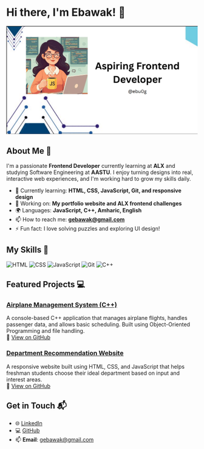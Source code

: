 # Hi there, I'm Ebawak! 👋

![Banner Image](./banner.png)

## About Me 🚀

I'm a passionate **Frontend Developer** currently learning at **ALX** and studying Software Engineering at **AASTU**. I enjoy turning designs into real, interactive web experiences, and I'm working hard to grow my skills daily.

- 🌱 Currently learning: **HTML, CSS, JavaScript, Git, and responsive design**
- 🔭 Working on: **My portfolio website and ALX frontend challenges**
- 🌍 Languages: **JavaScript, C++, Amharic, English**
- 📫 How to reach me: **gebawak@gmail.com**
- ⚡ Fun fact: I love solving puzzles and exploring UI design!

## My Skills 🧠

![HTML](https://img.shields.io/badge/-HTML-E34F26?style=flat-square&logo=html5&logoColor=white)
![CSS](https://img.shields.io/badge/-CSS-1572B6?style=flat-square&logo=css3&logoColor=white)
![JavaScript](https://img.shields.io/badge/-JavaScript-F7DF1E?style=flat-square&logo=javascript&logoColor=black)
![Git](https://img.shields.io/badge/-Git-F05032?style=flat-square&logo=git&logoColor=white)
![C++](https://img.shields.io/badge/-C++-00599C?style=flat-square&logo=cplusplus&logoColor=white)

## Featured Projects 💻

### [Airplane Management System (C++)](https://github.com/ebu0g/project-t)

A console-based C++ application that manages airplane flights, handles passenger data, and allows basic scheduling. Built using Object-Oriented Programming and file handling.  
🔗 [View on GitHub](https://github.com/ebu0g/project-t)

### [Department Recommendation Website](https://github.com/ebu0g/Ip-project)

A responsive website built using HTML, CSS, and JavaScript that helps freshman students choose their ideal department based on input and interest areas.  
🔗 [View on GitHub](https://github.com/ebu0g/Ip-project)

## Get in Touch 📬

- 🌐 [LinkedIn](https://www.linkedin.com/in/ebawakgebisa)
- 💻 [GitHub](https://github.com/ebu0g)
- 📫 **Email**: gebawak@gmail.com
